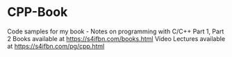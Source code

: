# CPP-Book
Code samples for my book - Notes on programming with C/C++ Part 1, Part 2
Books available at https://s4ifbn.com/books.html
Video Lectures available at https://s4ifbn.com/pg/cpp.html
